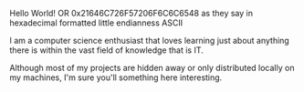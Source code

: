 Hello World! OR 0x21646C726F57206F6C6C6548 as they say in hexadecimal formatted little endianness ASCII

I am a computer science enthusiast that loves learning just about anything there is within the vast field of knowledge that is IT. 

Although most of my projects are hidden away or only distributed locally on my machines, I'm sure you'll something here interesting.
